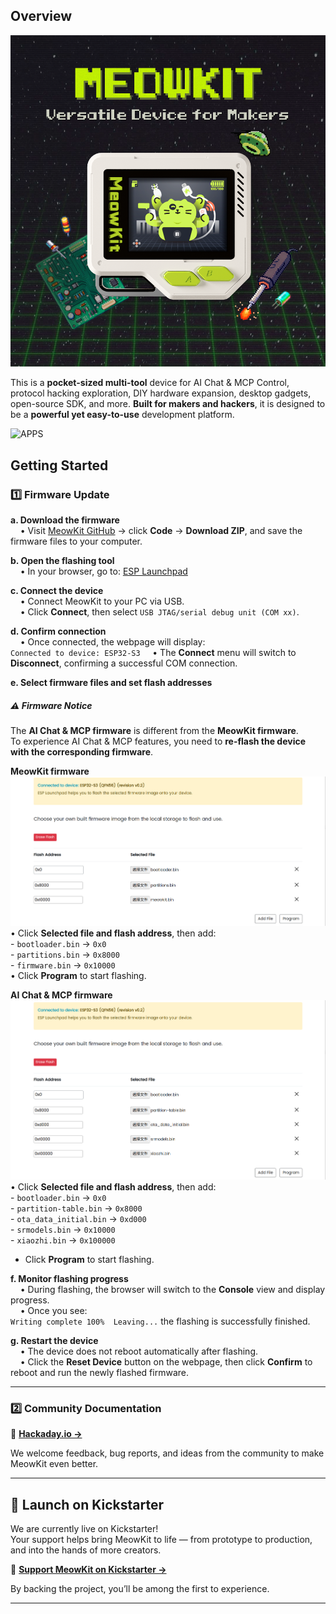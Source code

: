 ## Overview

![HEADER](2.assets/header.png)

This is a **pocket-sized multi-tool** device for AI Chat & MCP Control, protocol hacking exploration, DIY hardware expansion, desktop gadgets, open-source SDK, and more. **Built for makers and hackers**, it is designed to be a **powerful yet easy-to-use** development platform.

![APPS](2.assets/apps_list.png)

## Getting Started

### 1️⃣ Firmware Update

**a. Download the firmware**  
&nbsp;&nbsp;&nbsp;&nbsp;• Visit [MeowKit GitHub](https://github.com/happy-mingo/MeowKit) → click **Code** → **Download ZIP**, and save the firmware files to your computer.


**b. Open the flashing tool**  
&nbsp;&nbsp;&nbsp;&nbsp;• In your browser, go to: [ESP Launchpad](https://espressif.github.io/esp-launchpad/)  

**c. Connect the device**  
&nbsp;&nbsp;&nbsp;&nbsp;• Connect MeowKit to your PC via USB.  
&nbsp;&nbsp;&nbsp;&nbsp;• Click **Connect**, then select `USB JTAG/serial debug unit (COM xx)`.  

**d. Confirm connection**  
&nbsp;&nbsp;&nbsp;&nbsp;• Once connected, the webpage will display:  
     ```
     Connected to device: ESP32-S3
     ```
&nbsp;&nbsp;&nbsp;&nbsp;• The **Connect** menu will switch to **Disconnect**, confirming a successful COM connection.  

**e. Select firmware files and set flash addresses**
  ##### ⚠️ Firmware Notice

The **AI Chat & MCP firmware** is different from the **MeowKit firmware**.  
To experience AI Chat & MCP features, you need to **re-flash the device with the corresponding firmware**.

   **MeowKit firmware**
    ![FLASH](2.assets/flash_1.png)
   • Click **Selected file and flash address**, then add:  
     - `bootloader.bin` → `0x0`  
     - `partitions.bin` → `0x8000`  
     - `firmware.bin` → `0x10000`  
   • Click **Program** to start flashing.  

   **AI Chat & MCP firmware**
   ![FLASH](2.assets/flash_2.png)
   • Click **Selected file and flash address**, then add:  
     - `bootloader.bin` → `0x0`  
     - `partition-table.bin` → `0x8000`  
     - `ota_data_initial.bin` → `0xd000`  
     - `srmodels.bin` → `0x10000`  
     - `xiaozhi.bin` → `0x100000`  
   - Click **Program** to start flashing.  

**f. Monitor flashing progress**  
&nbsp;&nbsp;&nbsp;&nbsp;• During flashing, the browser will switch to the **Console** view and display progress.  
&nbsp;&nbsp;&nbsp;&nbsp;• Once you see:  
     ```
     Writing complete 100% 
     Leaving...
     ```
     the flashing is successfully finished.  

**g. Restart the device**  
&nbsp;&nbsp;&nbsp;&nbsp;• The device does not reboot automatically after flashing.  
&nbsp;&nbsp;&nbsp;&nbsp;• Click the **Reset Device** button on the webpage, then click **Confirm** to reboot and run the newly flashed firmware.  

---

### 2️⃣ Community Documentation

🔗 **[Hackaday.io →](https://hackaday.io/project/204067-meowkit-versatile-device-for-makers)**

We welcome feedback, bug reports, and ideas from the community to make MeowKit even better.  

---
## 🚀 Launch on Kickstarter

We are currently live on Kickstarter!  
Your support helps bring MeowKit to life — from prototype to production, and into the hands of more creators.

🎯 **[Support MeowKit on Kickstarter →](https://www.kickstarter.com/projects/whitecliff/meowkit-versatile-device-for-makers)**

By backing the project, you’ll be among the first to experience.

---
